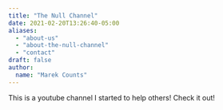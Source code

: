 ```yaml
---
title: "The Null Channel"
date: 2021-02-20T13:26:40-05:00
aliases: 
  - "about-us"
  - "about-the-null-channel"
  - "contact"
draft: false
author:
  name: "Marek Counts"
---
```


This is a youtube channel I started to help others! Check it out!
